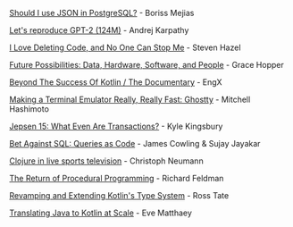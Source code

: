 [Should I use JSON in PostgreSQL?](https://www.youtube.com/watch?v=ALxu-QioZpE) - Boriss Mejias

[Let's reproduce GPT-2 (124M)](https://www.youtube.com/watch?v=l8pRSuU81PU) - Andrej Karpathy

[I Love Deleting Code, and No One Can Stop Me](https://www.youtube.com/watch?v=y376JcBl1t8) - Steven Hazel

[Future Possibilities: Data, Hardware, Software, and People](https://www.youtube.com/watch?v=si9iqF5uTFk) - Grace Hopper

[Beyond The Success Of Kotlin / The Documentary](https://www.youtube.com/watch?v=E8CtE7qTb-Q) - EngX

[Making a Terminal Emulator Really, Really Fast: Ghostty](https://www.youtube.com/watch?v=cPaGkEesw20&t=3015s) - Mitchell Hashimoto

[Jepsen 15: What Even Are Transactions?](https://www.youtube.com/watch?v=ecZp6cWhDjg) - Kyle Kingsbury

[Bet Against SQL: Queries as Code](https://www.youtube.com/watch?v=dS9jtih4dI4) - James Cowling & Sujay Jayakar

[Clojure in live sports television](https://www.youtube.com/watch?v=kIhY4VDa820) - Christoph Neumann

[The Return of Procedural Programming](https://www.youtube.com/watch?v=vQPHtAxOZZw) - Richard Feldman

[Revamping and Extending Kotlin's Type System](https://www.youtube.com/watch?v=3uNpmhHwkuQ) - Ross Tate

[Translating Java to Kotlin at Scale](https://www.youtube.com/watch?v=zfnOjAYdWrc) - Eve Matthaey
